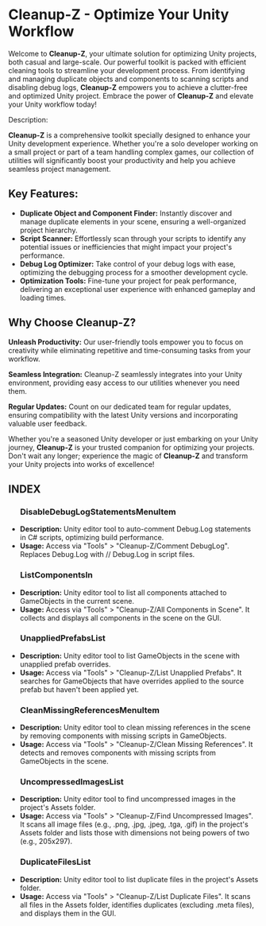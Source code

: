 <h1><strong>Cleanup-Z - Optimize Your Unity Workflow</strong></h1>

<p>Welcome to <strong>Cleanup-Z</strong>, your ultimate solution for optimizing Unity projects, both casual and large-scale. Our powerful toolkit is packed with efficient cleaning tools to streamline your development process. From identifying and managing duplicate objects and components to scanning scripts and disabling debug logs, <strong>Cleanup-Z</strong> empowers you to achieve a clutter-free and optimized Unity project. Embrace the power of <strong>Cleanup-Z</strong> and elevate your Unity workflow today!</p>

Description: <p><strong>Cleanup-Z</strong> is a comprehensive toolkit specially designed to enhance your Unity development experience. Whether you're a solo developer working on a small project or part of a team handling complex games, our collection of utilities will significantly boost your productivity and help you achieve seamless project management.</p>

<h2>Key Features:</h2>

<ul>
  <li><strong>Duplicate Object and Component Finder:</strong> Instantly discover and manage duplicate elements in your scene, ensuring a well-organized project hierarchy.</li>
  <li><strong>Script Scanner:</strong> Effortlessly scan through your scripts to identify any potential issues or inefficiencies that might impact your project's performance.</li>
  <li><strong>Debug Log Optimizer:</strong> Take control of your debug logs with ease, optimizing the debugging process for a smoother development cycle.</li>
  <li><strong>Optimization Tools:</strong> Fine-tune your project for peak performance, delivering an exceptional user experience with enhanced gameplay and loading times.</li>
</ul>

<h2>Why Choose Cleanup-Z?</h2>

<p><strong>Unleash Productivity:</strong> Our user-friendly tools empower you to focus on creativity while eliminating repetitive and time-consuming tasks from your workflow.</p>
<p><strong>Seamless Integration:</strong> Cleanup-Z seamlessly integrates into your Unity environment, providing easy access to our utilities whenever you need them.</p>
<p><strong>Regular Updates:</strong> Count on our dedicated team for regular updates, ensuring compatibility with the latest Unity versions and incorporating valuable user feedback.</p>
<p>Whether you're a seasoned Unity developer or just embarking on your Unity journey, <strong>Cleanup-Z</strong> is your trusted companion for optimizing your projects. Don't wait any longer; experience the magic of <strong>Cleanup-Z</strong> and transform your Unity projects into works of excellence!</p>

<h2>INDEX</h2>

<ul>
<h3>DisableDebugLogStatementsMenuItem</h3>
    <li><strong>Description:</strong> Unity editor tool to auto-comment Debug.Log statements in C# scripts, optimizing build performance.
    <li><strong>Usage:</strong> Access via "Tools" > "Cleanup-Z/Comment DebugLog". Replaces Debug.Log with // Debug.Log in script files.
</ul>

<ul>
<h3>ListComponentsIn</h3>
    <li><strong>Description:</strong> Unity editor tool to list all components attached to GameObjects in the current scene.</li>
    <li><strong>Usage:</strong> Access via "Tools" > "Cleanup-Z/All Components in Scene". It collects and displays all components in the scene on the GUI.</li>
</ul>

<ul>
<h3>UnappliedPrefabsList</h3>
    <li><strong>Description:</strong> Unity editor tool to list GameObjects in the scene with unapplied prefab overrides.</li>
    <li><strong>Usage:</strong> Access via "Tools" > "Cleanup-Z/List Unapplied Prefabs". It searches for GameObjects that have overrides applied to the source prefab but haven't been applied yet.</li>
</ul>

<ul>
<h3>CleanMissingReferencesMenuItem</h3>
    <li><strong>Description:</strong> Unity editor tool to clean missing references in the scene by removing components with missing scripts in GameObjects.</li>
    <li><strong>Usage:</strong> Access via "Tools" > "Cleanup-Z/Clean Missing References". It detects and removes components with missing scripts from GameObjects in the scene.</li>
</ul>

<ul>
<h3>UncompressedImagesList</h3>
    <li><strong>Description:</strong> Unity editor tool to find uncompressed images in the project's Assets folder.</li>
    <li><strong>Usage:</strong> Access via "Tools" > "Cleanup-Z/Find Uncompressed Images". It scans all image files (e.g., .png, .jpg, .jpeg, .tga, .gif) in the project's Assets folder and lists those with dimensions not being powers of two (e.g., 205x297).</li>
</ul>

<ul>
<h3>DuplicateFilesList</h3>
    <li><strong>Description:</strong> Unity editor tool to list duplicate files in the project's Assets folder.</li>
    <li><strong>Usage:</strong> Access via "Tools" > "Cleanup-Z/List Duplicate Files". It scans all files in the Assets folder, identifies duplicates (excluding .meta files), and displays them in the GUI.</li>
</ul>
